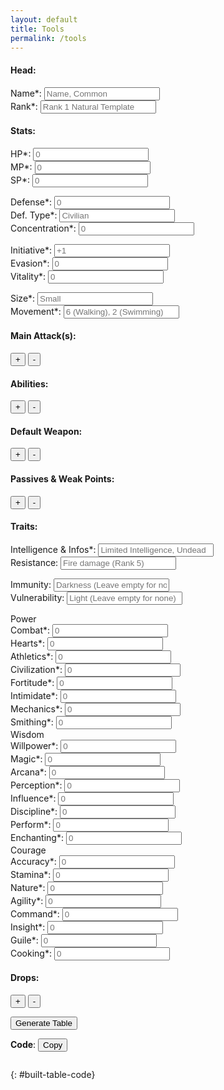 ```yaml
---
layout: default
title: Tools
permalink: /tools
---
```


#### Head:

<form>
    <div class="large-input">
        <label for="id_name">Name*:</label>
        <input id="id_name" type="text" placeholder="Name, Common">
    </div>
    <div class="large-input">
        <label for="id_rank">Rank*:</label>
        <input id="id_rank" type="text" placeholder="Rank 1 Natural Template">
    </div>
</form>

#### Stats:

<form>
    <div class="small-input">
        <label for="id_hp">HP*:</label>
        <input id="id_hp" type="text" placeholder="0">
    </div>
    <div class="small-input">
        <label for="id_mp">MP*:</label>
        <input id="id_mp" type="text" placeholder="0">
    </div>
    <div class="small-input">
        <label for="id_sp">SP*:</label>
        <input id="id_sp" type="text" placeholder="0">
    </div>
</form>
<form>
    <div class="flex-shrink-0 small-input">
        <label for="id_defense">Defense*:</label>
        <input id="id_defense" type="text" placeholder="0">
    </div>
    <div class="large-input flex-grow-2 small-input">
        <label for="id_defense_type">Def. Type*:</label>
        <input id="id_defense_type" type="text" placeholder="Civilian">
    </div>
    <div class="flex-shrink-0 small-input">
        <label for="id_concentration">Concentration*:</label>
        <input id="id_concentration" type="text" placeholder="0">
    </div>
</form>
<form>
    <div class="small-input">
        <label for="id_initiative">Initiative*:</label>
        <input id="id_initiative" type="text" placeholder="+1">
    </div>
    <div class="small-input">
        <label for="id_evasion">Evasion*:</label>
        <input id="id_evasion" type="text" placeholder="0">
    </div>
    <div class="small-input">
        <label for="id_vitality">Vitality*:</label>
        <input id="id_vitality" type="text" placeholder="0">
    </div>
</form>
<form>
    <div class="large-input">
        <label for="id_size">Size*:</label>
        <input id="id_size" type="text" placeholder="Small">
    </div>
    <div class="large-input flex-grow-3">
        <label for="id_movement">Movement*:</label>
        <input id="id_movement" type="text" placeholder="6 (Walking), 2 (Swimming)">
    </div>
</form>

#### Main Attack(s):

<button type="button" name="button_add_main_attack" class="btn btn-purple" onclick="builderAddMainAttack()">+</button> <button type="button" name="button_remove_main_attack" class="btn btn-purple" onclick="builderAddMainAttack(true)">-</button>

<div id="main_attacks"></div>

#### Abilities:

<button type="button" name="button_add_ability" class="btn btn-purple" onclick="builderAddAbility()">+</button> <button type="button" name="button_remove_ability" class="btn btn-purple" onclick="builderAddAbility(true)">-</button>

<div id="abilities_container"></div>

#### Default Weapon:

<button type="button" name="button_add_weapon" class="btn btn-purple" onclick="builderAddWeapon()">+</button> <button type="button" name="button_remove_weapon" class="btn btn-purple" onclick="builderAddWeapon(true)">-</button>

<div id="weapons"></div>

#### Passives & Weak Points:

<button type="button" name="button_add_passive" class="btn btn-purple" onclick="builderAddPassive()">+</button> <button type="button" name="button_remove_passive" class="btn btn-purple" onclick="builderAddPassive(true)">-</button>

<div id="passives"></div>

#### Traits:

<form>
    <div class="large-input">
        <label for="id_traits_infos">Intelligence & Infos*:</label>
        <input id="id_traits_infos" type="text" placeholder="Limited Intelligence, Undead">
    </div>
    <div class="large-input">
        <label for="id_traits_resistance">Resistance:</label>
        <input id="id_traits_resistance" type="text" placeholder="Fire damage (Rank 5)">
    </div>
</form>
<form>
    <div class="large-input">
        <label for="id_traits_immunity">Immunity:</label>
        <input id="id_traits_immunity" type="text" placeholder="Darkness (Leave empty for none)">
    </div>
    <div class="large-input">
        <label for="id_traits_vulnerability">Vulnerability:</label>
        <input id="id_traits_vulnerability" type="text" placeholder="Light (Leave empty for none)">
    </div>
</form>
<form>
    <div class="traits small-input">
        <div class="traits-title">
            <span>Power</span>
        </div>
        <div>
            <label for="id_traits_combat">Combat*:</label>
            <input id="id_traits_combat" type="text" placeholder="0">
        </div>
        <div>
            <label for="id_traits_hearts">Hearts*:</label>
            <input id="id_traits_hearts" type="text" placeholder="0">
        </div>
        <div>
            <label for="id_traits_athletics">Athletics*:</label>
            <input id="id_traits_athletics" type="text" placeholder="0">
        </div>
        <div>
            <label for="id_traits_civilization">Civilization*:</label>
            <input id="id_traits_civilization" type="text" placeholder="0">
        </div>
        <div>
            <label for="id_traits_fortitude">Fortitude*:</label>
            <input id="id_traits_fortitude" type="text" placeholder="0">
        </div>
        <div>
            <label for="id_traits_intimidate">Intimidate*:</label>
            <input id="id_traits_intimidate" type="text" placeholder="0">
        </div>
        <div>
            <label for="id_traits_mechanics">Mechanics*:</label>
            <input id="id_traits_mechanics" type="text" placeholder="0">
        </div>
        <div>
            <label for="id_traits_smithing">Smithing*:</label>
            <input id="id_traits_smithing" type="text" placeholder="0">
        </div>
    </div>
    <div class="traits small-input">
        <div class="traits-title">
            <span>Wisdom</span>
        </div>
        <div>
            <label for="id_traits_willpower">Willpower*:</label>
            <input id="id_traits_willpower" type="text" placeholder="0">
        </div>
        <div>
            <label for="id_traits_magic">Magic*:</label>
            <input id="id_traits_magic" type="text" placeholder="0">
        </div>
        <div>
            <label for="id_traits_arcana">Arcana*:</label>
            <input id="id_traits_arcana" type="text" placeholder="0">
        </div>
        <div>
            <label for="id_traits_perception">Perception*:</label>
            <input id="id_traits_perception" type="text" placeholder="0">
        </div>
        <div>
            <label for="id_traits_influence">Influence*:</label>
            <input id="id_traits_influence" type="text" placeholder="0">
        </div>
        <div>
            <label for="id_traits_discipline">Discipline*:</label>
            <input id="id_traits_discipline" type="text" placeholder="0">
        </div>
        <div>
            <label for="id_traits_perform">Perform*:</label>
            <input id="id_traits_perform" type="text" placeholder="0">
        </div>        
        <div>
            <label for="id_traits_enchanting">Enchanting*:</label>
            <input id="id_traits_enchanting" type="text" placeholder="0">
        </div>
    </div>
    <div class="traits small-input">
        <div class="traits-title">
            <span>Courage</span>
        </div>
        <div>
            <label for="id_traits_accuracy">Accuracy*:</label>
            <input id="id_traits_accuracy" type="text" placeholder="0">
        </div>
        <div>
            <label for="id_traits_stamina">Stamina*:</label>
            <input id="id_traits_stamina" type="text" placeholder="0">
        </div>
        <div>
            <label for="id_traits_nature">Nature*:</label>
            <input id="id_traits_nature" type="text" placeholder="0">
        </div>
        <div>
            <label for="id_traits_agility">Agility*:</label>
            <input id="id_traits_agility" type="text" placeholder="0">
        </div>
        <div>
            <label for="id_traits_command">Command*:</label>
            <input id="id_traits_command" type="text" placeholder="0">
        </div>
        <div>
            <label for="id_traits_insight">Insight*:</label>
            <input id="id_traits_insight" type="text" placeholder="0">
        </div>
        <div>
            <label for="id_traits_guile">Guile*:</label>
            <input id="id_traits_guile" type="text" placeholder="0">
        </div>
        <div>
            <label for="id_traits_cooking">Cooking*:</label>
            <input id="id_traits_cooking" type="text" placeholder="0">
        </div>
    </div>
</form>

#### Drops:

<button type="button" name="button_add_drop" class="btn btn-purple" onclick="builderAddDrop()">+</button> <button type="button" name="button_remove_drop" class="btn btn-purple" onclick="builderAddDrop(true)">-</button>

<div id="drops_container"></div>

<button type="button" name="button" class="btn" onclick="buildTable()">Generate Table</button>

<div id="result_infos"></div>

<div id="built-table" class="table-wrapper"></div>

**Code**: <button type="button" name="button" class="btn" onclick="copyTableToClipboard()">Copy</button>
```
```
{: #built-table-code}